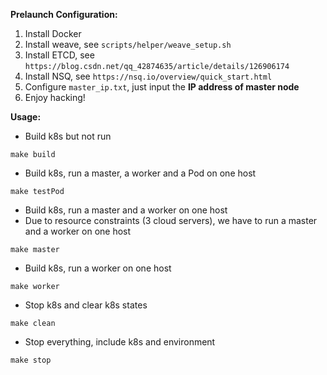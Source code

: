 **Prelaunch Configuration:**

1. Install Docker
2. Install weave, see `scripts/helper/weave_setup.sh`
3. Install ETCD, see `https://blog.csdn.net/qq_42874635/article/details/126906174`
4. Install NSQ, see `https://nsq.io/overview/quick_start.html`
5. Configure `master_ip.txt`, just input the **IP address of master node**
6. Enjoy hacking!

**Usage:**

- Build k8s but not run
```
make build
```
- Build k8s, run a master, a worker and a Pod on one host
```
make testPod
```
- Build k8s, run a master and a worker on one host
- Due to resource constraints (3 cloud servers), we have to run a master and a worker on one host
```
make master
```
- Build k8s, run a worker on one host
```
make worker
```
- Stop k8s and clear k8s states
```
make clean
```
- Stop everything, include k8s and environment
```
make stop
```